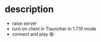 # description

- raise server
- turn on client in Tlauncher in 1.7.10 mode
- connect and play :smile: